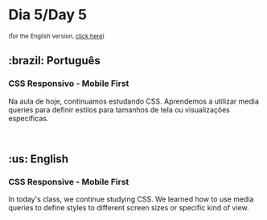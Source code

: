 # Dia 5/Day 5

<small>(for the English version, <a href="#en">click here</a>)</small>

<h2>:brazil: Português</h2>
<h3>CSS Responsivo - Mobile First</h3>
<p>Na aula de hoje, continuamos estudando CSS. Aprendemos a utilizar media queries para definir estilos para tamanhos de tela ou visualizações específicas.</p>
<br>

<h2 id="en">:us: English</h2>
<h3>CSS Responsive - Mobile First</h3>
<p>In today's class, we continue studying CSS. We learned how to use media queries to define styles to different screen sizes or specific kind of view.</p>